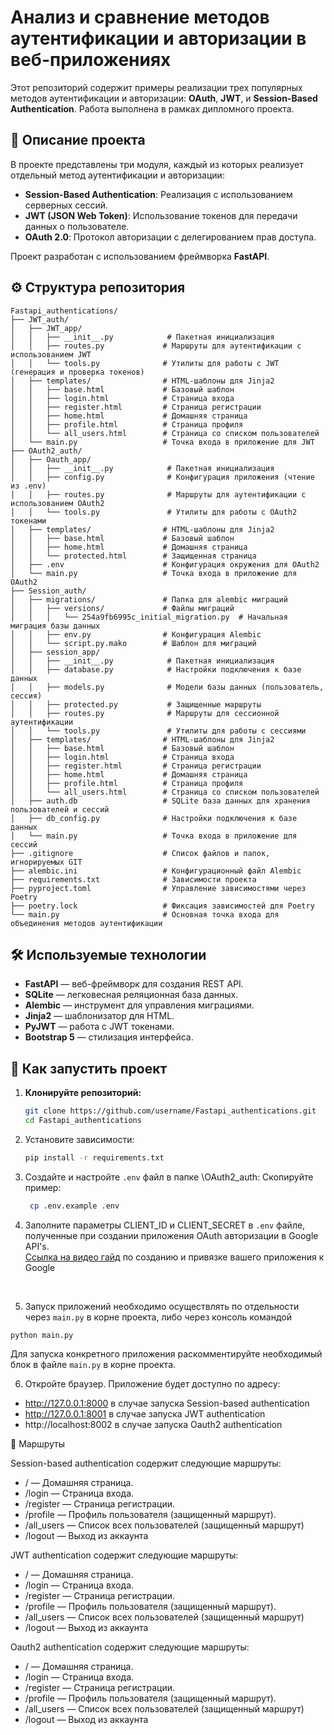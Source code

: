 # Анализ и сравнение методов аутентификации и авторизации в веб-приложениях

Этот репозиторий содержит примеры реализации трех популярных методов аутентификации и авторизации: **OAuth**, **JWT**, и **Session-Based Authentication**. Работа выполнена в рамках дипломного проекта.

## 📑 Описание проекта

В проекте представлены три модуля, каждый из которых реализует отдельный метод аутентификации и авторизации:
- **Session-Based Authentication**: Реализация с использованием серверных сессий.
- **JWT (JSON Web Token)**: Использование токенов для передачи данных о пользователе.
- **OAuth 2.0**: Протокол авторизации с делегированием прав доступа.

Проект разработан с использованием фреймворка **FastAPI**.

## ⚙️ Структура репозитория

```commandline
Fastapi_authentications/
├── JWT_auth/
│   ├── JWT_app/
│   │   ├── __init__.py            # Пакетная инициализация
│   │   ├── routes.py             # Маршруты для аутентификации с использованием JWT
│   │   └── tools.py              # Утилиты для работы с JWT (генерация и проверка токенов)
│   ├── templates/                # HTML-шаблоны для Jinja2
│   │   ├── base.html             # Базовый шаблон
│   │   ├── login.html            # Страница входа
│   │   ├── register.html         # Страница регистрации
│   │   ├── home.html             # Домашняя страница
│   │   ├── profile.html          # Страница профиля
│   │   └── all_users.html        # Страница со списком пользователей
│   └── main.py                   # Точка входа в приложение для JWT
├── OAuth2_auth/
│   ├── Oauth_app/
│   │   ├── __init__.py            # Пакетная инициализация
│   │   ├── config.py              # Конфигурация приложения (чтение из .env)
│   │   ├── routes.py              # Маршруты для аутентификации с использованием OAuth2
│   │   └── tools.py               # Утилиты для работы с OAuth2 токенами
│   ├── templates/                # HTML-шаблоны для Jinja2
│   │   ├── base.html             # Базовый шаблон
│   │   ├── home.html             # Домашняя страница
│   │   └── protected.html        # Защищенная страница
│   ├── .env                      # Конфигурация окружения для OAuth2
│   └── main.py                   # Точка входа в приложение для OAuth2
├── Session_auth/
│   ├── migrations/               # Папка для alembic миграций
│   │   ├── versions/             # Файлы миграций
│   │   │   └── 254a9fb6995c_initial_migration.py  # Начальная миграция базы данных
│   │   ├── env.py                # Конфигурация Alembic
│   │   └── script.py.mako        # Шаблон для миграций
│   ├── session_app/
│   │   ├── __init__.py            # Пакетная инициализация
│   │   ├── database.py            # Настройки подключения к базе данных
│   │   ├── models.py              # Модели базы данных (пользователь, сессия)
│   │   ├── protected.py           # Защищенные маршруты
│   │   ├── routes.py              # Маршруты для сессионной аутентификации
│   │   └── tools.py               # Утилиты для работы с сессиями
│   ├── templates/                # HTML-шаблоны для Jinja2
│   │   ├── base.html             # Базовый шаблон
│   │   ├── login.html            # Страница входа
│   │   ├── register.html         # Страница регистрации
│   │   ├── home.html             # Домашняя страница
│   │   ├── profile.html          # Страница профиля
│   │   └── all_users.html        # Страница со списком пользователей
│   ├── auth.db                   # SQLite база данных для хранения пользователей и сессий
│   ├── db_config.py              # Настройки подключения к базе данных
│   └── main.py                   # Точка входа в приложение для сессий
├── .gitignore                    # Список файлов и папок, игнорируемых GIT 
├── alembic.ini                   # Конфигурационный файл Alembic
├── requirements.txt              # Зависимости проекта
├── pyproject.toml                # Управление зависимостями через Poetry
├── poetry.lock                   # Фиксация зависимостей для Poetry
└── main.py                       # Основная точка входа для объединения методов аутентификации

```


## 🛠️ Используемые технологии

- **FastAPI** — веб-фреймворк для создания REST API.
- **SQLite** — легковесная реляционная база данных.
- **Alembic** — инструмент для управления миграциями.
- **Jinja2** — шаблонизатор для HTML.
- **PyJWT** — работа с JWT токенами.
- **Bootstrap 5** — стилизация интерфейса.

## 🚀 Как запустить проект

1. **Клонируйте репозиторий:**
   ```bash
   git clone https://github.com/username/Fastapi_authentications.git
   cd Fastapi_authentications
   ```
    
2. Установите зависимости: 
   ```bash
   pip install -r requirements.txt
   ```
    
3. Создайте и настройте ```.env``` файл в папке \OAuth2_auth:
   Скопируйте пример:
   ```bash
    cp .env.example .env
   ```
 
4. Заполните параметры CLIENT_ID и CLIENT_SECRET в ```.env``` файле, 
полученные при создании приложения OAuth авторизации в Google API's.<br>
[Ссылка на видео гайд]() по созданию и привязке вашего приложения к Google  
<br>

5. Запуск приложений необходимо осуществлять по отдельности через ```main.py``` в корне проекта,
либо через консоль командой 
```
python main.py
```
Для запуска конкретного приложения раскомментируйте необходимый блок в файле ```main.py``` в корне проекта. 


6. Откройте браузер. Приложение будет доступно по адресу: 
- http://127.0.0.1:8000 в случае запуска Session-based authentication
- http://127.0.0.1:8001 в случае запуска JWT authentication
- http://localhost:8002 в случае запуска Oauth2 authentication

📂 Маршруты

Session-based authentication содержит следующие маршруты:
- / — Домашняя страница.
- /login — Страница входа.
- /register — Страница регистрации.
- /profile — Профиль пользователя (защищенный маршрут).
- /all_users — Список всех пользователей (защищенный маршрут)
- /logout — Выход из аккаунта

JWT authentication содержит следующие маршруты:
- / — Домашняя страница.
- /login — Страница входа.
- /register — Страница регистрации.
- /profile — Профиль пользователя (защищенный маршрут).
- /all_users — Список всех пользователей (защищенный маршрут)
- /logout — Выход из аккаунта

Oauth2 authentication содержит следующие маршруты:
- / — Домашняя страница.
- /login — Страница входа.
- /register — Страница регистрации.
- /profile — Профиль пользователя (защищенный маршрут).
- /all_users — Список всех пользователей (защищенный маршрут)
- /logout — Выход из аккаунта
